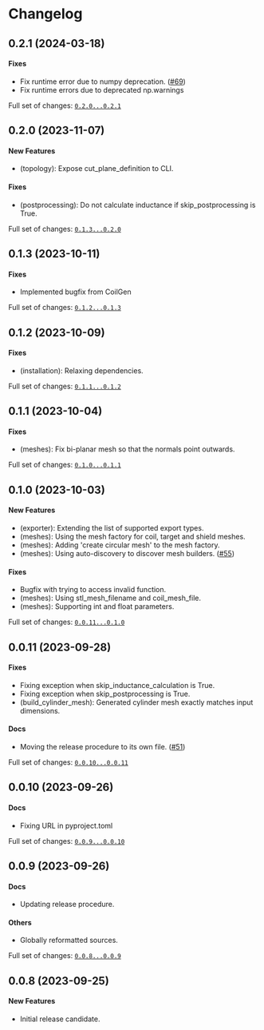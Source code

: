 # Changelog

## 0.2.1 (2024-03-18)

#### Fixes

* Fix runtime error due to numpy deprecation. ([#69](https://github.com/kev-m/pyCoilGen/issues/69))
* Fix runtime errors due to deprecated np.warnings

Full set of changes: [`0.2.0...0.2.1`](https://github.com/kev-m/pyCoilGen/compare/0.2.0...0.2.1)

## 0.2.0 (2023-11-07)

#### New Features

* (topology): Expose cut_plane_definition to CLI.
#### Fixes

* (postprocessing): Do not calculate inductance if skip_postprocessing is True.

Full set of changes: [`0.1.3...0.2.0`](https://github.com/kev-m/pyCoilGen/compare/0.1.3...0.2.0)

## 0.1.3 (2023-10-11)

#### Fixes

* Implemented bugfix from CoilGen

Full set of changes: [`0.1.2...0.1.3`](https://github.com/kev-m/pyCoilGen/compare/0.1.2...0.1.3)

## 0.1.2 (2023-10-09)

#### Fixes

* (installation): Relaxing dependencies.

Full set of changes: [`0.1.1...0.1.2`](https://github.com/kev-m/pyCoilGen/compare/0.1.1...0.1.2)

## 0.1.1 (2023-10-04)

#### Fixes

* (meshes): Fix bi-planar mesh so that the normals point outwards.

Full set of changes: [`0.1.0...0.1.1`](https://github.com/kev-m/pyCoilGen/compare/0.1.0...0.1.1)

## 0.1.0 (2023-10-03)

#### New Features

* (exporter): Extending the list of supported export types.
* (meshes): Using the mesh factory for coil, target and shield meshes.
* (meshes): Adding 'create circular mesh' to the mesh factory.
* (meshes): Using auto-discovery to discover mesh builders. ([#55](https://github.com/kev-m/pyCoilGen/issues/55))
#### Fixes

* Bugfix with trying to access invalid function.
* (meshes): Using stl_mesh_filename and coil_mesh_file.
* (meshes): Supporting int and float parameters.

Full set of changes: [`0.0.11...0.1.0`](https://github.com/kev-m/pyCoilGen/compare/0.0.11...0.1.0)

## 0.0.11 (2023-09-28)

#### Fixes

* Fixing exception when skip_inductance_calculation is True.
* Fixing exception when skip_postprocessing is True.
* (build_cylinder_mesh): Generated cylinder mesh exactly matches input dimensions.
#### Docs

* Moving the release procedure to its own file. ([#51](https://github.com/kev-m/pyCoilGen/issues/51))

Full set of changes: [`0.0.10...0.0.11`](https://github.com/kev-m/pyCoilGen/compare/0.0.10...0.0.11)

## 0.0.10 (2023-09-26)

#### Docs

* Fixing URL in pyproject.toml

Full set of changes: [`0.0.9...0.0.10`](https://github.com/kev-m/pyCoilGen/compare/0.0.9...0.0.10)

## 0.0.9 (2023-09-26)

#### Docs

* Updating release procedure.
#### Others

* Globally reformatted sources.

Full set of changes: [`0.0.8...0.0.9`](https://github.com/kev-m/pyCoilGen/compare/0.0.8...0.0.9)

## 0.0.8 (2023-09-25)

#### New Features

* Initial release candidate.
